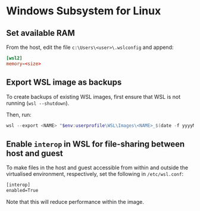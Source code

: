 # Windows Subsystem for Linux

## Set available RAM

From the host, edit the file `c:\Users\<user>\.wslconfig` and append:

```conf
[wsl2]
memory=<size>
```

## Export WSL image as backups

To create backups of existing WSL images, first ensure that WSL is not running
(`wsl --shutdown`).

Then, run:

```ps1
wsl --export <NAME> "$env:userprofile\WSL\Images\<NAME>_$(date -f yyyyMMdd_HHmmss).tar"
```

## Enable `interop` in WSL for file-sharing between host and guest

To make files in the host and guest accessible from within and outside the
virtualised environment, respectively, set the following in `/etc/wsl.conf`:

```txt
[interop]
enabled=True
```

Note that this will reduce performance within the image.
